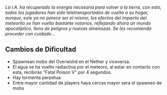*La I.A. ha recuperado la energía necesaria para volver a la tierra, con esto, todos los jugadores han sido teletransportados de vuelta a su hogar, aunque, este ya no parece ser el mismo, los efectos del impacto del meteorito se han vuelto bastante notorios, reflejando ahora un mundo apocalíptico, lleno de peligros y nuevas amenazas. Se les recomienda proceder con cuidado...*

## Cambios de Dificultad

- Spawnean mobs del Overwolrd en el Nether y viceversa.
- El agua se ha vuelto radiactiva por el meteoro, al estar en contacto con esta, recibirás "Fatal Poison V" por 4 segundos.
- Hay tormenta perpetua
- Entre mayor cantidad de players haya cercas mayor sera el spawneo de mobs
